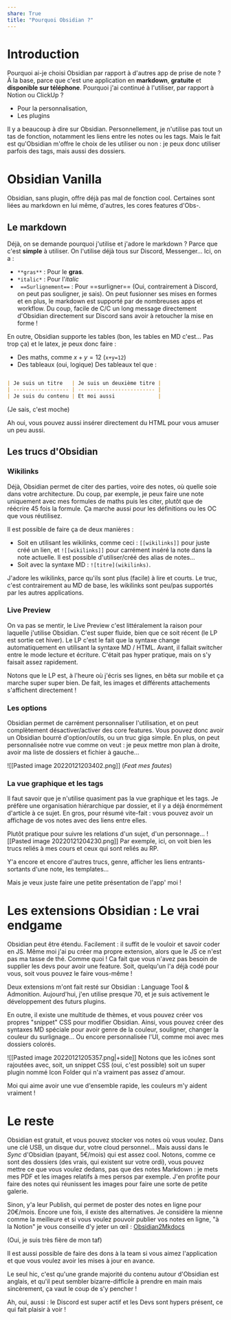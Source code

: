 ```yaml
---
share: True
title: "Pourquoi Obsidian ?"
---
```

# Introduction

Pourquoi ai-je choisi Obsidian par rapport à d'autres app de prise de note ? À la base, parce que c'est une application en **markdown**, **gratuite** et **disponible sur téléphone**. Pourquoi j'ai continué à l'utiliser, par rapport à Notion ou ClickUp ? 
- Pour la personnalisation,
- Les plugins

Il y a beaucoup à dire sur Obsidian. Personnellement, je n'utilise pas tout un tas de fonction, notamment les liens entre les notes ou les tags. Mais le fait est qu'Obsidian m'offre le choix de les utiliser ou non : je peux donc utiliser parfois des tags, mais aussi des dossiers.


# Obsidian Vanilla

Obsidian, sans plugin, offre déjà pas mal de fonction cool. Certaines sont liées au markdown en lui même, d'autres, les cores features d'Obs-.

## Le markdown

Déjà, on se demande pourquoi j'utilise et j'adore le markdown ? Parce que c'est **simple** à utiliser. On l'utilise déjà tous sur Discord, Messenger... Ici, on a :
- `**gras**` : Pour le **gras**.
- `*italic*` : Pour l'*italic*
- ` ==Surlignement==` : Pour ==surligner==
(Oui, contrairement à Discord, on peut pas souligner, je sais). On peut fusionner ses mises en formes et en plus, le markdown est supporté par de nombreuses apps et workflow. Du coup, facile de C/C un long message directement d'Obsidian directement sur Discord sans avoir à retoucher la mise en forme !

En outre, Obsidian supporte les tables (bon, les tables en MD c'est... Pas trop ça) et le latex, je peux donc faire :
- Des maths, comme $x+y=12$ (`x+y=12`) 
- Des tableaux (oui, logique)
Des tableaux tel que :
```md

| Je suis un titre   | Je suis un deuxième titre |
| ------------------ | ------------------------- |
| Je suis du contenu | Et moi aussi              |
```


(Je sais, c'est moche)

Ah oui, vous pouvez aussi insérer directement du HTML pour vous amuser un peu aussi. 

## Les trucs d'Obsidian
### Wikilinks
Déjà, Obsidian permet de citer des parties, voire des notes, où quelle soie dans votre architecture. Du coup, par exemple, je peux faire une note uniquement avec mes formules de maths puis les citer, plutôt que de réécrire 45 fois la formule. Ça marche aussi pour les définitions ou les OC que vous réutilisez.

Il est possible de faire ça de deux manières :
- Soit en utilisant les wikilinks, comme ceci : `[[wikilinks]]` pour juste créé un lien, et `![[wikilinks]]` pour carrément inséré la note dans la note actuelle. Il est possible d'utiliser/créé des alias de notes...
- Soit avec la syntaxe MD : `![titre](wikilinks)`.

J'adore les wikilinks, parce qu'ils sont plus (facile) à lire et courts. Le truc, c'est contrairement au MD de base, les wikilinks sont peu/pas supportés par les autres applications. 

### Live Preview
On va pas se mentir, le Live Preview c'est littéralement la raison pour laquelle j'utilise Obsidian. C'est super fluide, bien que ce soit récent (le LP est sortie cet hiver). Le LP c'est le fait que la syntaxe change automatiquement en utilisant la syntaxe MD / HTML. Avant, il fallait switcher entre le mode lecture et écriture. C'était pas hyper pratique, mais on s'y faisait assez rapidement.

Notons que le LP est, à l'heure où j'écris ses lignes, en bêta sur mobile et ça marche super super bien. De fait, les images et différents attachements s'affichent directement !

### Les options
Obsidian permet de carrément personnaliser l'utilisation, et on peut complètement désactiver/activer des core features. Vous pouvez donc avoir un Obsidian bourré d'option/outils, ou un truc giga simple. En plus, on peut personnalisée notre vue comme on veut : je peux mettre mon plan à droite, avoir ma liste de dossiers et fichier à gauche...

![[Pasted image 20220121203402.png]]
(*Feat mes fautes*)

### La vue graphique et les tags
Il faut savoir que je n'utilise quasiment pas la vue graphique et les tags. Je préfère une organisation hiérarchique par dossier, et il y a déjà énormément d'article à ce sujet. En gros, pour résumé vite-fait : vous pouvez avoir un affichage de vos notes avec des liens entre elles.

Plutôt pratique pour suivre les relations d'un sujet, d'un personnage... 
![[Pasted image 20220121204230.png]]
Par exemple, ici, on voit bien les trucs reliés à mes cours et ceux qui sont reliés au RP. 

Y'a encore et encore d'autres trucs, genre, afficher les liens entrants-sortants d'une note, les templates... 

Mais je veux juste faire une petite présentation de l'app' moi !

# Les extensions Obsidian : Le vrai endgame

Obsidian peut être étendu. Facilement : il suffit de le vouloir et savoir coder en JS. Même moi j'ai pu créer ma propre extension, alors que le JS ce n'est pas ma tasse de thé. Comme quoi !
Ca fait que vous n'avez pas besoin de supplier les devs pour avoir une feature. Soit, quelqu'un l'a déjà codé pour vous, soit vous pouvez le faire vous-même !

Deux extensions m'ont fait resté sur Obsidian : Language Tool & Admonition. Aujourd'hui, j'en utilise presque 70, et je suis activement le développement des futurs plugins. 

En outre, il existe une multitude de thèmes, et vous pouvez créer vos propres "snippet" CSS pour modifier Obsidian. Ainsi, vous pouvez créer des syntaxes MD spéciale pour avoir genre de la couleur, souligner, changer la couleur du surlignage… Ou encore personnalisée l'UI, comme moi avec mes dossiers colorés.

![[Pasted image 20220121205357.png|+side]] 
Notons que les icônes sont rajoutées avec, soit, un snippet CSS (oui, c'est possible) soit un super plugin nommé Icon Folder qui n'a vraiment pas assez d'amour.

Moi qui aime avoir une vue d'ensemble rapide, les couleurs m'y aident vraiment !

# Le reste
Obsidian est gratuit, et vous pouvez stocker vos notes où vous voulez. Dans une clé USB, un disque dur, votre cloud personnel… Mais aussi dans le *Sync* d'Obsidian (payant, 5€/mois) qui est assez cool. 
Notons, comme ce sont des dossiers (des vrais, qui existent sur votre ordi), vous pouvez mettre ce que vous voulez dedans, pas que des notes Markdown : je mets mes PDF et les images relatifs à mes persos par exemple. J'en profite pour faire des notes qui réunissent les images pour faire une sorte de petite galerie. 

Sinon, y'a leur Publish, qui permet de poster des notes en ligne pour 20€/mois. Encore une fois, il existe des alternatives. Je considère la mienne comme la meilleure et si vous voulez pouvoir publier vos notes en ligne, "à la Notion" je vous conseille d'y jeter un œil : [Obsidian2Mkdocs](https://github.com/Mara-Li/mkdocs_obsidian_publish)

(Oui, je suis très fière de mon taf)

Il est aussi possible de faire des dons à la team si vous aimez l'application et que vous voulez avoir les mises à jour en avance.

Le seul hic, c'est qu'une grande majorité du contenu autour d'Obsidian est anglais, et qu'il peut sembler bizarre-difficile à prendre en main mais sincèrement, ça vaut le coup de s'y pencher !

Ah, oui, aussi : le Discord est super actif et les Devs sont hypers présent, ce qui fait plaisir à voir !